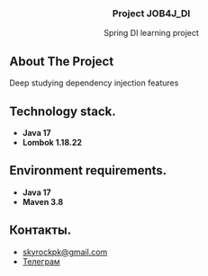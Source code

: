 
<h3 align="center">Project JOB4J_DI</h3>

  <p align="center">
    Spring DI learning project

  </p>



<!-- ABOUT THE PROJECT -->
## About The Project

Deep studying dependency injection features

## Technology stack.

- **Java 17**
- **Lombok 1.18.22**

## Environment requirements.

- **Java 17**
- **Maven 3.8**


## Контакты.
- skyrockpk@gmail.com
- <a href="https://t.me/julus_skyrock" target="_blank">Телеграм</a></h1>

